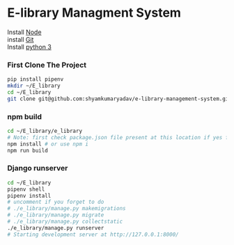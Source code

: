 # E-library Managment System

Install [Node](https://nodejs.org/en/)  
install [Git](https://git-scm.com/)  
Install [python 3](https://www.python.org/)  

### First Clone The Project  

```bash
pip install pipenv
mkdir ~/E_library
cd ~/E_library
git clone git@github.com:shyamkumaryadav/e-library-management-system.git .
```

### npm build
```bash  
cd ~/E_library/e_library
# Note: first check package.json file present at this location if yes follow this step
npm install # or use npm i 
npm run build
```

### Django runserver
```bash  
cd ~/E_library
pipenv shell
pipenv install
# uncomment if you forget to do
# ./e_library/manage.py makemigrations
# ./e_library/manage.py migrate
# ./e_library/manage.py collectstatic
./e_library/manage.py runserver
# Starting development server at http://127.0.0.1:8000/

```